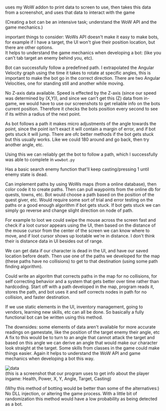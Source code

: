 uses my WoW addon to print data to screen to use, then takes this data from a screenshot, and uses that data to interact with the game<br>

(Creating a bot can be an intensive task; understand the WoW API and the game mechanics.) <br>

important things to consider: WoWs API doesn't make it easy to make bots, for example if I have a target, the UI won't give their position location, but there are other options.<br>
It helps to understand the game mechanics when developing a bot: (like you can't tab target an enemy behind you, etc).

Bot can successfully follow a predefined path. I extrapolated the Angular Velocity graph using the time it takes to rotate at specific angles, this is important to make the bot go in the correct direction. There are two Angular Velocities, one for standing still and another while moving.<br>

No Z-axis data available. Speed is effected by the Z-axis (since our speed was determined by (X,Y)), and since we can't get this (Z) data from in-game, we would have to use our screenshots to get reliable info on the bots current position. Therefore it checks the bots position every second to see if its within a radius of the next point.<br>

As bot follows a path it makes micro adjustments of the angle towards the point, since the point isn't exact it will contain a margin of error, and if bot gets stuck it will jump. There are ofc better methods if the bot gets stuck but this usually works. Like we could 180 around and go back, then try another angle, etc.<br>

Using this we can reliably get the bot to follow a path, which I successfully was able to complete in `wowbot.py`<br>

Has a basic search enemy function that'll keep casting/pressing 1 until enemy state is dead.<br>

Can implement paths by using WoWs maps (from a online database), then color code it to create paths. Then can pull waypoints from the online db for quests, towns, etc. Bot would choose a path based on the position of the quest giver, etc. Would require some sort of trial and error testing on the paths or a good enough algorithm if bot gets stuck. If bot gets stuck we can simply go reverse and change slight direction on node of path.

For example to loot we could swipe the mouse across the screen fast and check if a loot cursor appears using the UI, then based on the distance of the mouse cursor from the center of the screen we can know where to move, and if loot cursor shows up lootable we're in distance. I don't think their is distance data in UI besides out of range.

We can get data if our character is dead in the UI, and have our saved location before death. Then use one of the paths we developed for the map (these paths have no collisions) to get to that destination (using some path finding algorithm). <br>

Could write an algoritm that corrects paths in the map for no collisions, for self correcting behavior and a system that gets better over time rather than hardcoding. Start off with a path developed in the map, program reads it, stores the path, and bot uses it and self corrects nodes in path for no collision, and faster destination. <br>

If we use static elements in the UI, inventory management, going to vendors, learning new skills, etc can all be done. So basically a fully functional bot can be written using this method.<br>

The downsides: some elements of data aren't available for more accurate readings on gamestate, like the position of the target enemy their angle, etc A fix to this would be to turn to an angle that cannot attack the target and based on this angle we can derive an angle that would make our character look straight at the target. Some skills from classes in the game could make things easier. Again it helps to understand the WoW API and game mechanics when developing a bot this way. <br>

![data](https://github.com/user-attachments/assets/bc2066c4-fc69-4b4b-81aa-ac61f9fcb00d)
<br>(this is a screenshot that our program uses to get info about the player ingame: Health, Power, X, Y, Angle, Target, Casting)

(Why this method of botting would be better than some of the alternatives:) No DLL injection, or altering the game process. With a little bit of randomization this method would have a low probability as being detected as a bot.
